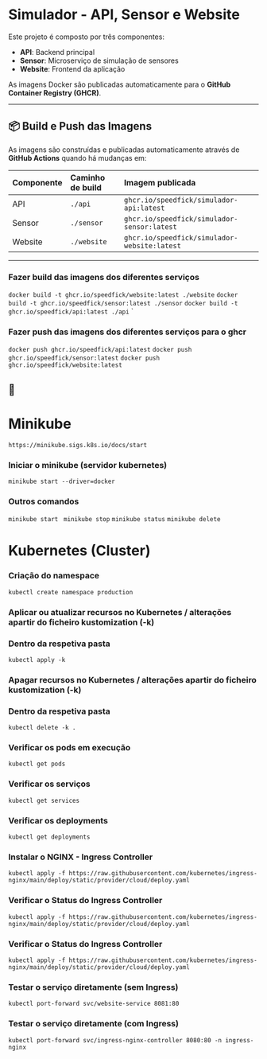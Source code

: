# Simulador - API, Sensor e Website

Este projeto é composto por três componentes:

- **API**: Backend principal
- **Sensor**: Microserviço de simulação de sensores
- **Website**: Frontend da aplicação

As imagens Docker são publicadas automaticamente para o **GitHub Container Registry (GHCR)**.

---

## 📦 Build e Push das Imagens

As imagens são construídas e publicadas automaticamente através de **GitHub Actions** quando há mudanças em:

| Componente | Caminho de build | Imagem publicada |
|:-----------|:-----------------|:-----------------|
| API        | `./api`           | `ghcr.io/speedfick/simulador-api:latest` |
| Sensor     | `./sensor`        | `ghcr.io/speedfick/simulador-sensor:latest` |
| Website    | `./website`       | `ghcr.io/speedfick/simulador-website:latest` |

---


### Fazer build das imagens dos diferentes serviços

`
docker build -t ghcr.io/speedfick/website:latest ./website
`
`
docker build -t ghcr.io/speedfick/sensor:latest ./sensor
`
`
docker build -t ghcr.io/speedfick/api:latest ./api
`
`

### Fazer push das imagens dos diferentes serviços para o ghcr

`
docker push ghcr.io/speedfick/api:latest
`
`
docker push ghcr.io/speedfick/sensor:latest
`
`
docker push ghcr.io/speedfick/website:latest
`

## 🚀

# Minikube
`https://minikube.sigs.k8s.io/docs/start`

### Iniciar o minikube (servidor kubernetes)
`minikube start --driver=docker`

### Outros comandos
`
minikube start 
`
`
minikube stop
`
`
minikube status
`
`
minikube delete
`

# Kubernetes (Cluster)
### Criação do namespace

`
kubectl create namespace production
`

### Aplicar ou atualizar recursos no Kubernetes / alterações apartir do ficheiro kustomization (-k)
### Dentro da respetiva pasta

`
kubectl apply -k 
`
### Apagar recursos no Kubernetes / alterações apartir do ficheiro kustomization (-k)
### Dentro da respetiva pasta 
`
kubectl delete -k .
`

### Verificar os pods em execução

`
kubectl get pods
`

### Verificar os serviços

`
kubectl get services
`

### Verificar os deployments

`
kubectl get deployments
`

### Instalar o NGINX - Ingress Controller

`
kubectl apply -f https://raw.githubusercontent.com/kubernetes/ingress-nginx/main/deploy/static/provider/cloud/deploy.yaml
`

### Verificar o Status do Ingress Controller

`
kubectl apply -f https://raw.githubusercontent.com/kubernetes/ingress-nginx/main/deploy/static/provider/cloud/deploy.yaml
`

### Verificar o Status do Ingress Controller

`
kubectl apply -f https://raw.githubusercontent.com/kubernetes/ingress-nginx/main/deploy/static/provider/cloud/deploy.yaml
`

### Testar o serviço diretamente (sem Ingress)

`
kubectl port-forward svc/website-service 8081:80
`

### Testar o serviço diretamente (com Ingress)
`
kubectl port-forward svc/ingress-nginx-controller 8080:80 -n ingress-nginx
`